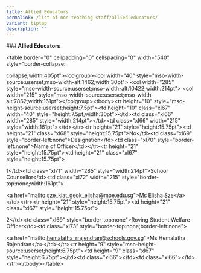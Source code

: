```yaml
---
title: Allied Educators
permalink: /list-of-non-teaching-staff/allied-educators/
variant: tiptap
description: ""
---
```

<p>### <strong>Allied Educators</strong>
</p>
<p>&lt;table border="0" cellpadding="0" cellspacing="0" width="540" style="border-collapse:</p>
<p>collapse;width:405pt"&gt;&lt;colgroup&gt;&lt;col width="40" style="mso-width-source:userset;mso-width-alt:1462;width:30pt"&gt;
&lt;col width="285" style="mso-width-source:userset;mso-width-alt:10422;width:214pt"&gt;
&lt;col width="215" style="mso-width-source:userset;mso-width-alt:7862;width:161pt"&gt;&lt;/colgroup&gt;&lt;tbody&gt;&lt;tr
height="10" style="mso-height-source:userset;height:7.5pt"&gt;&lt;td height="10"
class="xl67" width="40" style="height:7.5pt;width:30pt"&gt;&lt;/td&gt;&lt;td
class="xl66" width="285" style="width:214pt"&gt;&lt;/td&gt;&lt;td class="xl66"
width="215" style="width:161pt"&gt;&lt;/td&gt;&lt;/tr&gt;&lt;tr height="21"
style="height:15.75pt"&gt;&lt;td height="21" class="xl68" style="height:15.75pt"&gt;No&lt;/td&gt;&lt;td
class="xl69" style="border-left:none"&gt;Designation&lt;/td&gt;&lt;td class="xl70"
style="border-left:none"&gt;Name of Officer&lt;/td&gt;&lt;/tr&gt;&lt;tr
height="21" style="height:15.75pt"&gt;&lt;td height="21" class="xl67" style="height:15.75pt"&gt;</p>
<p>1&lt;/td&gt;&lt;td class="xl71" width="285" style="width:214pt"&gt;School
Counsellor&lt;/td&gt;&lt;td class="xl72" width="215" style="border-top:none;width:161pt"&gt;</p>
<p>&lt;a href="mailto:<a href="mailto:sze_kiat_geok_elisha@moe.edu.sg" rel="noopener noreferrer nofollow" target="_blank">sze_kiat_geok_elisha@moe.edu.sg</a>"&gt;Ms
Elisha Sze&lt;/a&gt;&lt;/td&gt;&lt;/tr&gt;&lt;tr height="21" style="height:15.75pt"&gt;&lt;td
height="21" class="xl67" style="height:15.75pt"&gt;</p>
<p>2&lt;/td&gt;&lt;td class="xl69" style="border-top:none"&gt;Roving Student
Welfare Officer&lt;/td&gt;&lt;td class="xl73" style="border-top:none;border-left:none"&gt;</p>
<p>&lt;a href="mailto:<a href="mailto:hemalatha_rrajendran@schools.gov.sg" rel="noopener noreferrer nofollow" target="_blank">hemalatha_rrajendran@schools.gov.sg</a>"&gt;Ms
Hemalatha Rajendran&lt;/a&gt;&lt;/td&gt;&lt;/tr&gt;&lt;tr height="9" style="mso-height-source:userset;height:6.75pt"&gt;&lt;td
height="9" class="xl67" style="height:6.75pt"&gt;&lt;/td&gt;&lt;td class="xl66"&gt;&lt;/td&gt;&lt;td
class="xl66"&gt;&lt;/td&gt;&lt;/tr&gt;&lt;/tbody&gt;&lt;/table&gt;</p>